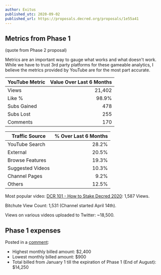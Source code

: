 ```yaml
---
author: Exitus
published_utc: 2020-09-02
published_url: https://proposals.decred.org/proposals/1e55a41
---
```


## Metrics from Phase 1

(quote from Phase 2 proposal)

Metrics are an important way to gauge what works and what doesn't work. While we have to trust 3rd party platforms for these gameable analytics, I believe the metrics provided by YouTube are for the most part accurate.

| YouTube Metric| Value Over Last 6 Months |
|---------------|--------:|
| Views         | 21,402  |
| Like %        | 98.9%   |
| Subs Gained   | 478     |
| Subs Lost     | 255     |
| Comments      | 170     |

| Traffic Source   | % Over Last 6 Months |
|------------------|------:|
| YouTube Search   | 28.2% |
| External         | 20.5% |
| Browse Features  | 19.3% |
| Suggested Videos | 10.3% |
| Channel Pages    | 9.2%  |
| Others           | 12.5% |

Most popular video: [DCR 101 - How to Stake Decred 2020](https://www.youtube.com/watch?v=m5lcm6yttEk): 1,587 Views.

Bitchute View Count: 1,531 (Channel started April 14th).

Views on various videos uploaded to Twitter: ~18,500.

## Phase 1 expenses

Posted in a [comment](https://proposals.decred.org/proposals/1e55a417bc61a6b4890c4b73811ca0cdb10258da6d29fbe08abb794bfc84285d/comments/9):

- Highest monthly billed amount: $2,400
- Lowest monthly billed amount: $900
- Total billed from January 1 till the expiration of Phase 1 (End of August): $14,250
